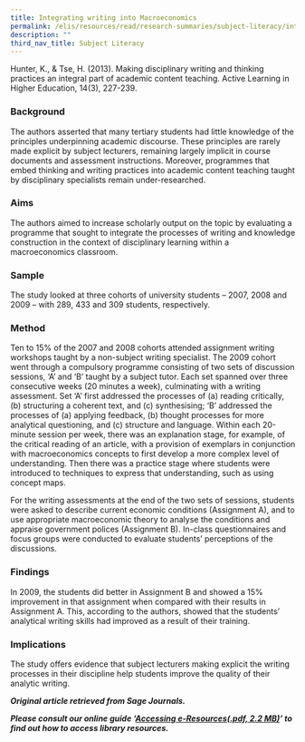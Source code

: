 ```yaml
---
title: Integrating writing into Macroeconomics
permalink: /elis/resources/read/research-summaries/subject-literacy/integrating-writing-into-macroeconomics/
description: ""
third_nav_title: Subject Literacy
---
```

Hunter, K., & Tse, H. (2013). Making disciplinary writing and thinking practices an integral part of academic content teaching. Active Learning in Higher Education, 14(3), 227-239.

### Background

The authors asserted that many tertiary students had little knowledge of the principles underpinning academic discourse. These principles are rarely made explicit by subject lecturers, remaining largely implicit in course documents and assessment instructions. Moreover, programmes that embed thinking and writing practices into academic content teaching taught by disciplinary specialists remain under-researched.

### Aims

The authors aimed to increase scholarly output on the topic by evaluating a programme that sought to integrate the processes of writing and knowledge construction in the context of disciplinary learning within a macroeconomics classroom.

### Sample

The study looked at three cohorts of university students – 2007, 2008 and 2009 – with 289, 433 and 309 students, respectively.

### Method

Ten to 15% of the 2007 and 2008 cohorts attended assignment writing workshops taught by a non-subject writing specialist. The 2009 cohort went through a compulsory programme consisting of two sets of discussion sessions, ‘A’ and ‘B’ taught by a subject tutor. Each set spanned over three consecutive weeks (20 minutes a week), culminating with a writing assessment. Set ‘A’ first addressed the processes of (a) reading critically, (b) structuring a coherent text, and (c) synthesising; ‘B’ addressed the processes of (a) applying feedback, (b) thought processes for more analytical questioning, and (c) structure and language. Within each 20-minute session per week, there was an explanation stage, for example, of the critical reading of an article, with a provision of exemplars in conjunction with macroeconomics concepts to first develop a more complex level of understanding. Then there was a practice stage where students were introduced to techniques to express that understanding, such as using concept maps.

For the writing assessments at the end of the two sets of sessions, students were asked to describe current economic conditions (Assignment A), and to use appropriate macroeconomic theory to analyse the conditions and appraise government polices (Assignment B). In-class questionnaires and focus groups were conducted to evaluate students’ perceptions of the discussions.

### Findings

In 2009, the students did better in Assignment B and showed a 15% improvement in that assignment when compared with their results in Assignment A. This, according to the authors, showed that the students’ analytical writing skills had improved as a result of their training.

### Implications

The study offers evidence that subject lecturers making explicit the writing processes in their discipline help students improve the quality of their analytic writing.


_**Original article retrieved from Sage Journals.**_ 

**_Please consult our online guide ‘[Accessing e-Resources(.pdf, 2.2 MB)](https://academyofsingaporeteachers-moe-edu-sg-admin.cwp.sg/elis/resources/read/research-summaries/subject-literacy/18e45074-6b1b-4ac7-811f-1a8da16c4f81 "Accessing e-Resources")’ to find out how to access library resources._**